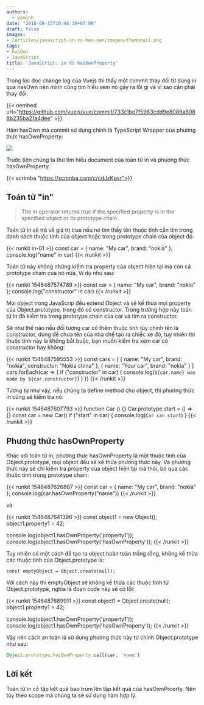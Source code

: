 ```yaml
---
authors:
  - vominh
date: "2018-08-15T10:46:30+07:00"
draft: false
images:
- /articles/javascript-in-vs-has-own/images/thumbnail.png
tags:
- hasOwn
- JavaScript
title: 'JavaScript: in VS hasOwnProperty'
---
```


Trong lúc đọc change log của Vuejs thì thấy một commit thay đổi từ dùng in qua hasOwn nên mình cũng tìm hiểu xem nó gây ra lỗi gì và vì sao cần phải thay đổi:

{{< oembed url="https://github.com/vuejs/vue/commit/733c1be7f5983cdd9e8089a8088b235ba21a4dee" >}}

Hàm hasOwn mà commit sử dụng chính là TypeScript Wrapper của phương thức hasOwnProperty:

![](/articles/javascript-in-vs-has-own/images/01.png)

Trước tiên chúng ta thử tìm hiểu document của toán tử in và phương thức hasOwnProperty.

{{< scrimba "https://scrimba.com/c/cdJzKpsr">}}

## Toán tử "in"

> The in operator returns true if the specified property is in the specified object or its prototype chain.

Toán tử in sẽ trả về giá trị true nếu nó tìm thấy tên thuộc tính cần tìm trong danh sách thuộc tính của object hoặc trong prototype chain của object đó.

{{< runkit in-01  >}}
const car = {
    name: "My car",
    brand: "nokia"
};
console.log("name" in car)
{{< /runkit >}}

Toán tử này không những kiểm tra property của object hiện tại mà còn cả prototype chain của nó nữa. Ví dụ như sau:

{{< runkit 1546487574789 >}}
const car = {
    name: "My car",
    brand: "nokia"
};
console.log("constructor" in car)
{{< /runkit >}}

Mọi object trong JavaScrip đều extend Object và sẽ kế thừa mọi property của Object.prototype, trong đó có constructor. Trong trường hợp này toán tử in đã kiểm tra trong prototype chain của car và tìm ra constructor.

Sẽ như thế nào nếu đối tượng car có thêm thuộc tính tùy chỉnh tên là constructor, dùng để chưa tên của nhà chế tạo ra chiếc xe đó, tuy nhiên thì thuộc tính này là không bắt buộc, bạn muốn kiểm tra xem car có constructor hay không:

{{< runkit 1546487595553 >}}
const cars = [
    {
        name: "My car",
        brand: "nokia",
        constructor: "Nokia china"
    },
    {
        name: "Your car",
        brand: "nokia"
    }
]
cars.forEach(car => {
    if ("constructor" in car) {
        console.log(`${car.name} was made by ${car.constructor}`)
    }
})
{{< /runkit >}}

Tương tự như vậy, nếu chúng ta define method cho object, thì phương thức in cũng sẽ kiểm tra nó:

{{< runkit 1546487607793 >}}
function Car () {}
Car.prototype.start = () => {}
const car = new Car()
if ("start" in car) {
    console.log(`Car can start`)
}
{{< /runkit >}}

## Phương thức hasOwnProperty

Khác với toán tử in, phương thức hasOwnProperty là một thuộc tính của Object.prototype, mọi object đều sẽ kế thừa phương thức này. Và phương thức này sẽ chỉ kiểm tra property của object hiện tại mà thôi, bỏ qua các thuộc tính trong prototype chain:

{{< runkit 1546487626887 >}}
const car = {
    name: "My car",
    brand: "nokia"
};
console.log(car.hasOwnProperty("name"))
{{< /runkit >}}

và

{{< runkit 1546487641396 >}}
const object1 = new Object();
object1.property1 = 42;

console.log(object1.hasOwnProperty('property1'));
console.log(object1.hasOwnProperty('hasOwnProperty'));
{{< /runkit >}}

Tuy nhiên có một cách để tạo ra object hoàn toàn trống rỗng, không kế thừa các thuộc tính của Object.prototype là:

```
const emptyObject = Object.create(null);
```

Với cách này thì emptyObject sẽ không kế thừa các thuộc tính từ Object.prototype, nghĩa là đoạn code này sẽ có lỗi:

{{< runkit 1546487689911 >}}
const object1 = Object.create(null);
object1.property1 = 42;

console.log(object1.hasOwnProperty('property1'));
console.log(object1.hasOwnProperty('hasOwnProperty'));
{{< /runkit >}}

Vậy nên cách an toàn là sử dụng phương thức này từ chính Object.prototype như sau:

```javascript
Object.prototype.hasOwnProperty.call(car, 'name')
```

## Lời kết

Toán tử in có tập kết quả bao trùm lên tập kết quả của hasOwnProerty. Nên tùy theo scope mà chúng ta sẽ sử dụng hàm hợp lý.
